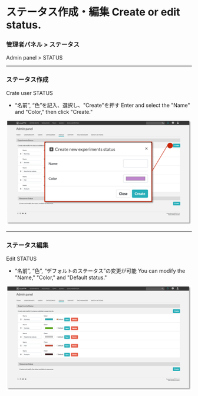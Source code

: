 # ステータス作成・編集 Create or edit status.
### 管理者パネル > ステータス
Admin panel > STATUS


---

### ステータス作成
Crate user STATUS

- “名前”, “色”を記入、選択し、"Create"を押す
 Enter and select the "Name" and "Color," then click "Create."

![image](https://github.com/naist-eln/eln/blob/main/manual/Photo/Create_or_Edit_Status-1.png)

---

### ステータス編集
Edit STATUS

- “名前”, “色”, “デフォルトのステータス”の変更が可能
 You can modify the "Name," "Color," and "Default status."

![image](https://github.com/naist-eln/eln/blob/main/manual/Photo/Create_or_Edit_Status-2.png)
